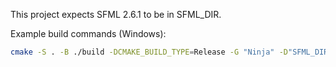This project expects SFML 2.6.1 to be in SFML_DIR.

Example build commands (Windows):
```sh
cmake -S . -B ./build -DCMAKE_BUILD_TYPE=Release -G "Ninja" -D"SFML_DIR=./ext/SFML-2.6.1/lib/cmake/SFML"
```